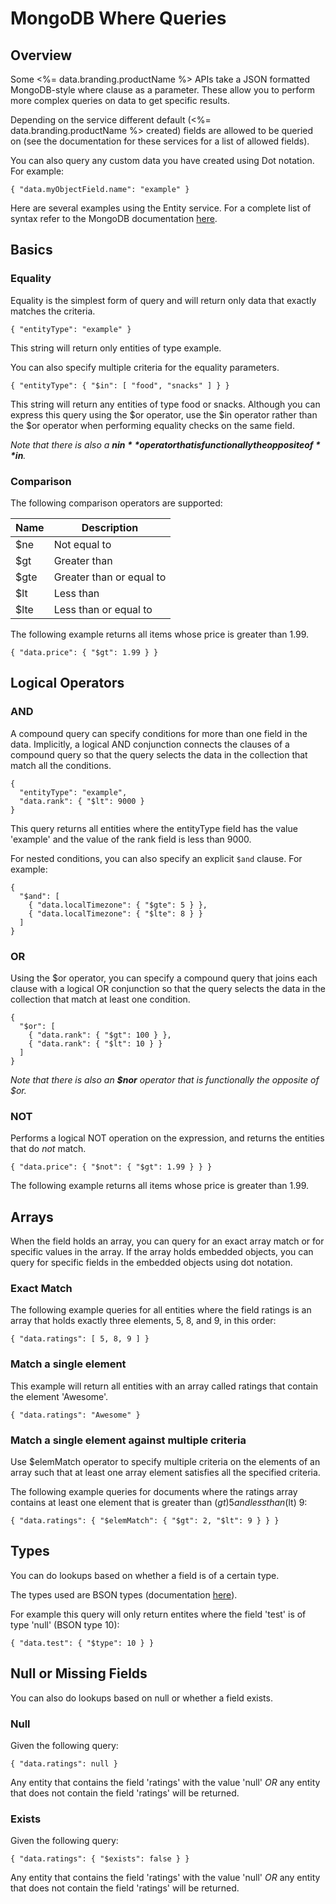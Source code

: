 # MongoDB Where Queries
## Overview
Some <%= data.branding.productName %> APIs take a JSON formatted MongoDB-style where clause as a parameter.  These allow you to perform more complex queries on data to get specific results.

Depending on the service different default (<%= data.branding.productName %> created) fields are allowed to be queried on (see the documentation for these services for a list of allowed fields).

You can also query any custom data you have created using Dot notation. For example:

`{ "data.myObjectField.name": "example" }`

Here are several examples using the Entity service.  For a complete list of syntax refer to the MongoDB documentation <a href="https://docs.mongodb.com/v2.4/reference/operator/query/" target="_blank">here</a>.


## Basics

### Equality

Equality is the simplest form of query and will return only data that exactly matches the criteria.

`{ "entityType": "example" }`

This string will return only entities of type example.

You can also specify multiple criteria for the equality parameters.

`{ "entityType": { "$in": [ "food", "snacks" ] } }`

This string will return any entities of type food or snacks.  Although you can express this query using the $or operator, use the $in operator rather than the $or operator when performing equality checks on the same field.

*Note that there is also a **$nin** operator that is functionally the opposite of **$in**.*


### Comparison

The following comparison operators are supported:

Name | Description
-----| -----------
$ne | Not equal to
$gt | Greater than
$gte | Greater than or equal to
$lt | Less than
$lte | Less than or equal to

The following example returns all items whose price is greater than 1.99.

`{ "data.price": { "$gt": 1.99 } }`


## Logical Operators

### AND

A compound query can specify conditions for more than one field in the data. Implicitly, a logical AND conjunction connects the clauses of a compound query so that the query selects the data in the collection that match all the conditions.

```
{ 
  "entityType": "example", 
  "data.rank": { "$lt": 9000 } 
}
```

This query returns all entities where the entityType field has the value 'example' and the value of the rank field is less than 9000.

For nested conditions, you can also specify an explicit `$and` clause. For example:

```
{ 
  "$and": [ 
    { "data.localTimezone": { "$gte": 5 } }, 
    { "data.localTimezone": { "$lte": 8 } } 
  ] 
}
```


### OR

Using the $or operator, you can specify a compound query that joins each clause with a logical OR conjunction so that the query selects the data in the collection that match at least one condition.

```
{ 
  "$or": [ 
    { "data.rank": { "$gt": 100 } }, 
    { "data.rank": { "$lt": 10 } } 
  ] 
}
```

*Note that there is also an **$nor** operator that is functionally the opposite of $or.*


### NOT

Performs a logical NOT operation on the expression, and returns the entities that do *not* match.

`{ "data.price": { "$not": { "$gt": 1.99 } } }`

The following example returns all items whose price is greater than 1.99.


## Arrays

When the field holds an array, you can query for an exact array match or for specific values in the array. If the array holds embedded objects, you can query for specific fields in the embedded objects using dot notation.

### Exact Match

The following example queries for all entities where the field ratings is an array that holds exactly three elements, 5, 8, and 9, in this order:

`{ "data.ratings": [ 5, 8, 9 ] }`

### Match a single element

This example will return all entities with an array called ratings that contain the element 'Awesome'.

`{ "data.ratings": "Awesome" }`


### Match a single element against multiple criteria

Use $elemMatch operator to specify multiple criteria on the elements of an array such that at least one array element satisfies all the specified criteria.

The following example queries for documents where the ratings array contains at least one element that is greater than ($gt) 5 and less than ($lt) 9:

`{ "data.ratings": { "$elemMatch": { "$gt": 2, "$lt": 9 } } }`


## Types

You can do lookups based on whether a field is of a certain type.

The types used are BSON types (documentation <a href="https://docs.mongodb.org/manual/reference/bson-types/" target="_blank">here</a>).

For example this query will only return entites where the field 'test' is of type 'null' (BSON type 10):

`{ "data.test": { "$type": 10 } }`


## Null or Missing Fields

You can also do lookups based on null or whether a field exists.

### Null

Given the following query:

`{ "data.ratings": null }`

Any entity that contains the field 'ratings' with the value 'null' *OR* any entity that does not contain the field 'ratings' will be returned.

### Exists

Given the following query:

`{ "data.ratings": { "$exists": false } }`

Any entity that contains the field 'ratings' with the value 'null' *OR* any entity that does not contain the field 'ratings' will be returned.
